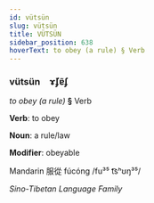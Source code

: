 ```yaml
---
id: vütsün
slug: vütsün
title: VÜTSÜN
sidebar_position: 638
hoverText: to obey (a rule) § Verb
---
```


### vütsün&emsp;<span kind="abugida">ɤ̆ʄɐ̃ʄ</span>

*to obey (a rule)* **§** Verb

**Verb**: to obey

**Noun**: a rule/law

**Modifier**: obeyable

Mandarin 服從 fúcóng /fu³⁵ t͡sʰʊŋ³⁵/

*Sino-Tibetan Language Family*